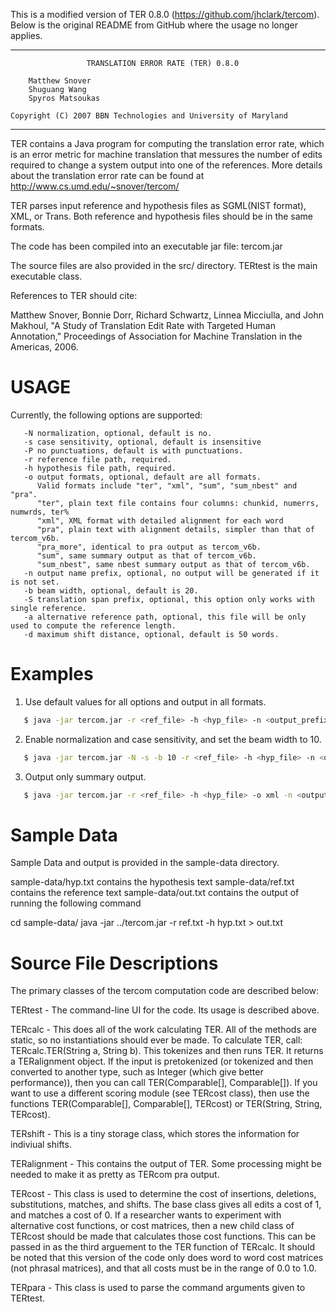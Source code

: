 This is a modified version of TER 0.8.0 (https://github.com/jhclark/tercom).
Below is the original README from GitHub where the usage no longer applies.

------------------------------------------------------------------------
                     TRANSLATION ERROR RATE (TER) 0.8.0

        Matthew Snover
        Shuguang Wang
        Spyros Matsoukas

	Copyright (C) 2007 BBN Technologies and University of Maryland      
------------------------------------------------------------------------

TER contains a Java program for computing the translation error rate,
which is an error metric for machine translation that messures the number of 
edits required to change a system output into one of the references. More details
about the translation error rate can be found at 
http://www.cs.umd.edu/~snover/tercom/

TER parses input reference and hypothesis files as SGML(NIST format), XML,
or Trans. Both reference and hypothesis files should be in the same formats.

The code has been compiled into an executable jar file: tercom.jar

The source files are also provided in the src/ directory.  TERtest is the main 
executable class. 

References to TER should cite:

Matthew Snover, Bonnie Dorr, Richard Schwartz, Linnea Micciulla, and
John Makhoul, "A Study of Translation Edit Rate with Targeted Human
Annotation," Proceedings of Association for Machine Translation in the
Americas, 2006.

USAGE
=====

Currently, the following options are supported:

```
   -N normalization, optional, default is no.
   -s case sensitivity, optional, default is insensitive
   -P no punctuations, default is with punctuations.
   -r reference file path, required.
   -h hypothesis file path, required.
   -o output formats, optional, default are all formats.
      Valid formats include "ter", "xml", "sum", "sum_nbest" and "pra".
      "ter", plain text file contains four columns: chunkid, numerrs, numwrds, ter%
      "xml", XML format with detailed alignment for each word
      "pra", plain text with alignment details, simpler than that of tercom_v6b.
      "pra_more", identical to pra output as tercom_v6b.
      "sum", same summary output as that of tercom_v6b.
      "sum_nbest", same nbest summary output as that of tercom_v6b. 
   -n output name prefix, optional, no output will be generated if it is not set.
   -b beam width, optional, default is 20.
   -S translation span prefix, optional, this option only works with single reference.
   -a alternative reference path, optional, this file will be only used to compute the reference length.
   -d maximum shift distance, optional, default is 50 words.   
```

Examples
========
1. Use default values for all options and output in all formats.

```bash
   $ java -jar tercom.jar -r <ref_file> -h <hyp_file> -n <output_prefix>
```

2. Enable normalization and case sensitivity, and set the beam width
   to 10.

```bash
   $ java -jar tercom.jar -N -s -b 10 -r <ref_file> -h <hyp_file> -n <output_prefix>
```

3. Output only summary output.

```bash
   $ java -jar tercom.jar -r <ref_file> -h <hyp_file> -o xml -n <output_prefix>
```

Sample Data
===========

Sample Data and output is provided in the sample-data directory.

sample-data/hyp.txt contains the hypothesis text
sample-data/ref.txt contains the reference text
sample-data/out.txt contains the output of running the following command

cd sample-data/
java -jar ../tercom.jar -r ref.txt -h hyp.txt > out.txt

Source File Descriptions
========================

The primary classes of the tercom computation code are described below:

TERtest - The command-line UI for the code.  Its usage is described above.

TERcalc - This does all of the work calculating TER.  All of the
methods are static, so no instantiations should ever be made.  To
calculate TER, call: TERcalc.TER(String a, String b).  This tokenizes
and then runs TER.  It returns a TERalignment object.  If the input is
pretokenized (or tokenized and then converted to another type, such as
Integer (which give better performance)), then you can call
TER(Comparable[], Comparable[]).  If you want to use a different
scoring module (see TERcost class), then use the functions
TER(Comparable[], Comparable[], TERcost) or TER(String, String,
TERcost).

TERshift - This is a tiny storage class, which stores the information
for indiviual shifts.

TERalignment - This contains the output of TER.  Some processing might
be needed to make it as pretty as TERcom pra output.

TERcost - This class is used to determine the cost of insertions,
deletions, substitutions, matches, and shifts.  The base class gives
all edits a cost of 1, and matches a cost of 0.  If a researcher wants
to experiment with alternative cost functions, or cost matrices, then
a new child class of TERcost should be made that calculates those cost
functions.  This can be passed in as the third arguement to the TER
function of TERcalc.  It should be noted that this version of the code
only does word to word cost matrices (not phrasal matrices), and that
all costs must be in the range of 0.0 to 1.0.

TERpara - This class is used to parse the command arguments given to TERtest.
